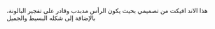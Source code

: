 ،هذا الاند افيكت من تصميمي بحيث يكون الرأس مدبدب وقادر على تفجير البالونة
بالإضافة إلى شكله البسيط والجميل
